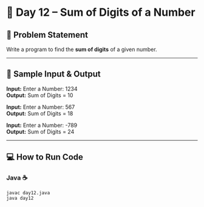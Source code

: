 # 🔢 Day 12 – Sum of Digits of a Number  

## 🎯 Problem Statement  
Write a program to find the **sum of digits** of a given number.  

---

## 📝 Sample Input & Output  

**Input:** Enter a Number: 1234  
**Output:** Sum of Digits = 10  

**Input:** Enter a Number: 567  
**Output:** Sum of Digits = 18  

**Input:** Enter a Number: -789  
**Output:** Sum of Digits = 24  

---

## 💻 How to Run Code  

### Java ☕
```
javac day12.java
java day12
